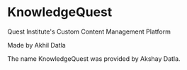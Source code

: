 # KnowledgeQuest

Quest Institute's Custom Content Management Platform

Made by Akhil Datla

The name KnowledgeQuest was provided by Akshay Datla. 
